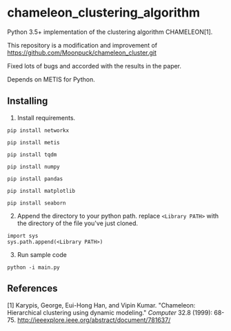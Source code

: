 # chameleon_clustering_algorithm
Python 3.5+ implementation of the clustering algorithm CHAMELEON[1].

This repository is a modification and improvement of https://github.com/Moonpuck/chameleon_cluster.git

Fixed lots of bugs and accorded with the results in the paper.

Depends on METIS for Python.

## Installing
1. Install requirements.

```
pip install networkx
```
```
pip install metis
```
```
pip install tqdm
```
```
pip install numpy
```
```
pip install pandas
```
```
pip install matplotlib
```
```
pip install seaborn
```

2. Append the directory to your python path. replace `<Library PATH>` with the directory of the file you've just cloned.
```
import sys
sys.path.append(<Library PATH>)
```

3. Run sample code

```
python -i main.py
```

## References

[1] Karypis, George, Eui-Hong Han, and Vipin Kumar. "Chameleon: Hierarchical clustering using dynamic modeling." *Computer* 32.8 (1999): 68-75.
http://ieeexplore.ieee.org/abstract/document/781637/
